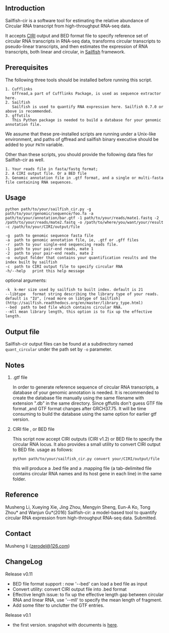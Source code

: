 ## Introduction ##

Sailfish-cir is a software tool for estimating the relative abundance of Circular RNA transcript from high-throughput RNA-seq data.

It accepts [CIRI](https://sourceforge.net/projects/ciri/) output and BED format file to specify reference set of circular RNA transcripts in RNA-seq data, transforms circular transcripts to pseudo-linear transcripts, and then estimates the expression of RNA transcripts, both linear and circular, in [Sailfish](http://www.cs.cmu.edu/~ckingsf/software/sailfish/) framework. 


## Prerequisites ##

The following three tools should be installed before running this script.
	
    1. Cufflinks
	   Gffread,a part of Cufflinks Package, is used as sequence extractor here.
    2. Sailfish
	   Sailfish is used to quantify RNA expression here. Sailfish 0.7.0 or above is recommended.
    3. gffutils
	   This Python package is needed to build a database for your genomic annotation file.
	
We assume that these pre-installed scripts are running under a Unix-like environment, and paths of gffread and sailfish binary executive should be added to your ``PATH`` variable.

Other than these scripts, you should provide the following data files for Sailfish-cir as well.
	
	1. Your reads file in fasta/fastq format;
	2. A CIRI output file. Or a BED file 
	3. Genomic annotation file in .gtf format, and a single or multi-fasta file containing RNA sequences. 


## Usage ##

```
python path/to/your/sailfish_cir.py -g path/to/your/genomic/sequence/foo.fa -a path/to/your/annotation/bar.gtf -1 path/to/your/reads/mate1.fastq -2 /path/to/your/reads/mate2.fastq -o /path/to/where/you/want/your/result -c /path/to/your/CIRI/output/file
```
    
    -g  path to genomic sequence fasta file
    -a  path to genomic annotation file, ie, .gtf or .gff files
    -r  path to your single-end sequencing reads file.
    -1  path to your pair-end reads, mate 1
    -2  path to your pair-end reads, mate 2
    -o  output folder that contains your quantification results and the index built by sailfish
    -c  path to CIRI output file to specify circular RNA
    -h/--help	print this help message
	
optional arguments:

    -k  k-mer size used by sailfish to built index. default is 21
	--libtype   format string describing the library type of your reads. default is "IU", [read more on libtype of Sailfish](http://sailfish.readthedocs.org/en/master/library_type.html)
    --bed  path to bed file which contains circular RNA.
    --mll mean library length, this option is to fix up the effective length.
    

    
## Output file  ##

Sailfish-cir output files can be found at a subdirectory named ``quant_circular`` under the path set by ``-o`` parameter.
	

## Notes ##

1. .gtf file 

    In order to generate reference sequence of circular RNA transcripts, a database of your genomic annotation is needed. It is recommended to create the database file manually using the same filename with extension ".db" in the same directory.
Since gffutils don't guess GTF file format ,and GTF format changes after GRCH37.75. It will be time consuming to build the database using the same option for earlier gtf version. 

2. CIRI file , or BED file

    This script now accept CIRI outputs (CIRI v1.2) or BED file to specify the circular RNA locus. It also provides a small utility to convert CIRI output to BED file.
usage as follows:
    ```
    python path/to/your/sailfish_cir.py convert your/CIRI/output/file
    ```
    this will produce a .bed file and a .mapping file (a tab-delimited file contains circular RNA names and its host gene in each line) in the same folder. 


## Reference ##
Musheng Li, Xueying Xie, Jing Zhou, Mengyin Sheng, Eun-A Ko, Tong Zhou* and Wanjun Gu*(2016) Sailfish-cir: a model-based tool to quantify circular RNA expression from high-throughput RNA-seq data. Submitted.


## Contact ##
Musheng li (zerodel@126.com)
 
 
 
## ChangeLog ##

Release v0.11

* BED file format support : now '--bed' can load a bed file as input
* Convert utility: convert CIRI output file into .bed format
* Effective length issue: to fix up the effective length gap between circular RNA and linear RNA, use '--mll' to specify the mean length of fragment. 
* Add some filter to unclutter the GTF entries. 

Release v0.1 

* the first version.  snapshot with documents is [here](https://github.com/zerodel/sailfish-cir/releases/tag/v0.1).


